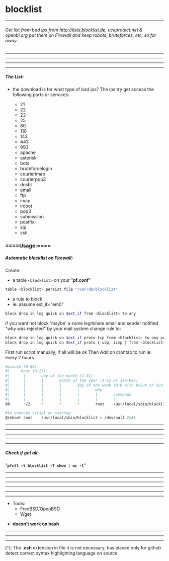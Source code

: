 # blocklist
_ _ _
###### Get list from bad ips from http://lists.blocklist.de, uceprotect.net & openbl.org put them on Firewall and keep robots, bruteforces, etc, so far away..

_ _ _

- - -
- - -
- - -

##### The List:
- the download is for what type of bad ips? The ips try get access the following ports or services:

	- 21
	- 22
	- 23
	- 25
	- 80
	- 110
	- 143
	- 443
	- 993
	- apache
	- asterisk
	- bots
	- bruteforcelogin
	- courierimap
	- courierpop3
	- dnsbl
	- email
	- ftp
	- imap
	- ircbot
	- pop3
	- submission
	- postfix
	- sip
	- ssh


### ====Usage:====

##### Automatic blocklist on Firewall:



Create:
- a table `<blocklist>` on your "**pf.conf**"


```bash
table <blocklist> persist file "/var/db/blocklist"
```
- a rule to block
- ie: assume ext_if="em0"


```bash
block drop in log quick on $ext_if from <blocklist> to any

```

if you want not block 'maybe' a some legitimate email and sender notified "why was rejected" by your mail system
change rule to:

```bash
block drop in log quick on $ext_if proto tcp from <blocklist> to any port != smtp
block drop in log quick on $ext_if proto { udp, icmp } from <blocklist> to any

```



First run script manually, if all will be ok
Then Add on crontab to run
ie: every 2 hours

```bash
#minute (0-59)
#|	   hour (0-23)
#|      |       day of the month (1-31)
#|      |       |       month of the year (1-12 or Jan-Dec)
#|      |       |       |       day of the week (0-6 with 0=Sun or Sun-Sat)
#|      |       |       |       |       who
#|      |       |       |       |       |       commands
#|      |       |       |       |       |       |
00      */2     *       *       *       root    /usr/local/sbin/blocklist > /dev/null 2>&1

#to execute script on startup
@reboot root    /usr/local/sbin/blocklist > /dev/null 2>&1
```
- - -
- - -
- - -

- - -

- - -
##### Check if get all:

"**`pfctl -t blocklist -T show | wc -l`**"
- - -
- - -
- - -
- - -
- - -


* * *

* Tools:
	+ FreeBSD/OpenBSD
	+ Wget

 - **doesn't work on bash**

* * *
- - -
- - -

[^]: The **.csh** extension in file it is not necessary, has placed only for github detect correct syntax highlighting language on source
